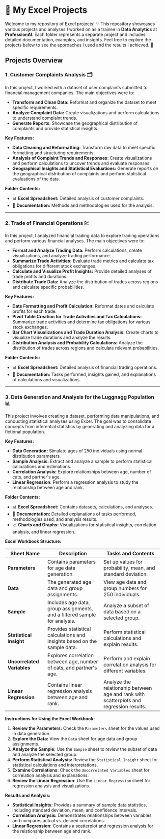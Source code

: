 # 🧩 My Excel Projects

Welcome to my repository of Excel projects! ✨
This repository showcases various projects and analyses I worked on as a trainee in **Data Analytics** at **ProfessionAI**. Each folder represents a separate project and includes detailed documentation, examples, and insights. Feel free to explore the projects below to see the approaches I used and the results I achieved. 🦋

## Projects Overview

### 1. Customer Complaints Analysis 🗂️

In this project, I worked with a dataset of user complaints submitted to financial management companies. The main objectives were to:

- **Transform and Clean Data:** Reformat and organize the dataset to meet specific requirements.
- **Analyze Complaint Data:** Create visualizations and perform calculations to understand complaint trends.
- **Generate Reports:** Showcase the geographical distribution of complaints and provide statistical insights.

**Key Features:**

- **Data Cleaning and Reformatting:** Transform raw data to meet specific formatting and structuring requirements.
- **Analysis of Complaint Trends and Responses:** Create visualizations and perform calculations to uncover trends and evaluate responses.
- **Geographical Insights and Statistical Evaluations:** Generate reports on the geographical distribution of complaints and perform statistical evaluations of the data.

**Folder Contents:**

- 📊 **Excel Spreadsheet:** Detailed analysis of customer complaints.
- 📄 **Documentation:** Methods and methodologies used for the analysis.

---

### 2. Trade of Financial Operations 💹

In this project, I analyzed financial trading data to explore trading operations and perform various financial analyses. The main objectives were to:

- **Format and Analyze Trading Data:** Perform calculations, create visualizations, and analyze trading performance.
- **Summarize Trade Activities:** Evaluate trade metrics and calculate tax obligations for different stock exchanges.
- **Calculate and Visualize Profit Insights:** Provide detailed analyses of trade profits and durations.
- **Distribute Trade Data:** Analyze the distribution of trades across regions and calculate specific probabilities.

**Key Features:**

- **Date Formatting and Profit Calculation:** Reformat dates and calculate profits for each trade.
- **Pivot Table Creation for Trade Activities and Tax Calculations:** Summarize trade activities and determine tax obligations for various stock exchanges.
- **Bar Chart Visualizations and Trade Duration Analysis:** Create charts to visualize trade durations and analyze the results.
- **Distribution Analysis and Probability Calculations:** Analyze the distribution of trades across regions and calculate relevant probabilities.

**Folder Contents:**

- 📊 **Excel Spreadsheet:** Detailed analysis of financial trading operations.
- 📄 **Documentation:** Tasks performed, insights gained, and explanations of calculations and visualizations.

---

### 3. Data Generation and Analysis for the Luggnagg Population 📊

This project involves creating a dataset, performing data manipulations, and conducting statistical analyses using Excel. The goal was to consolidate concepts from inferential statistics by generating and analyzing data for a fictional population.

**Key Features:**

- **Data Generation:** Simulate ages of 250 individuals using normal distribution parameters.
- **Sample Analysis:** Extract and analyze a sample to perform statistical calculations and estimations.
- **Correlation Analysis:** Explore relationships between age, number of cats, and partner's age.
- **Linear Regression:** Perform a regression analysis to study the relationship between age and rank.

**Folder Contents:**

- 📊 **Excel Spreadsheet:** Contains datasets, calculations, and analyses.
- 📄 **Documentation:** Detailed explanations of tasks performed, methodologies used, and analysis results.
- 📈 **Charts and Graphs:** Visualizations for statistical insights, correlation analysis, and linear regression.

**Excel Workbook Structure:**

| Sheet Name               | Description                                                                 | Tasks and Contents                                                                 |
|--------------------------|-----------------------------------------------------------------------------|-----------------------------------------------------------------------------------|
| **Parameters**           | Contains parameters for age data generation.                               | Set up values for probability, mean, and standard deviation.                      |
| **Data**                 | The generated age data and group assignments.                              | View age data and group numbers for 250 individuals.                             |
| **Sample**               | Includes age data, group assignments, and a filtered sample for analysis.  | Analyze a subset of data based on a selected group.                               |
| **Statistical Insight** | Provides statistical calculations and insights based on the sample data.    | Perform statistical calculations and explain results.                             |
| **Uncorrelated Variables** | Explores correlation between age, number of cats, and partner's age.     | Perform and explain correlation analysis for different variables.                |
| **Linear Regression**   | Contains linear regression analysis between age and rank.                   | Analyze the relationship between age and rank with scatterplots and regression results. |

**Instructions for Using the Excel Workbook:**

1. **Review the Parameters:** Check the `Parameters` sheet for the values used in data generation.
2. **Explore the Data:** View the `Data` sheet for age data and group assignments.
3. **Analyze the Sample:** Use the `Sample` sheet to review the subset of data and analyze the selected group.
4. **Perform Statistical Analysis:** Review the `Statistical Insight` sheet for statistical calculations and interpretations.
5. **Examine Correlations:** Check the `Uncorrelated Variables` sheet for correlation analysis and explanations.
6. **Review the Linear Regression:** Use the `Linear Regression` sheet for regression analysis and visualizations.

**Results and Analysis:**

- **Statistical Insights:** Provides a summary of sample data statistics, including standard deviation, mean, and confidence intervals.
- **Correlation Analysis:** Demonstrates relationships between variables and compares actual vs. desired correlations.
- **Linear Regression:** Contains a scatterplot and regression analysis for the relationship between age and rank.


